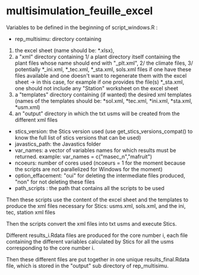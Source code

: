 # multisimulation_feuille_excel
 
Variables to be defined in the beginning of script_windows.R :

- rep_multisimu: directory containing 
1. the excel sheet (name should be: *.xlsx), 
2. a "xml" directory containing 1/ a plant directory itself containing the plant files whose name should end with "_plt.xml", 2/ the climate files, 3/ potentially *_ini.xml, *_tec.xml, *_sta.xml, sols.xml files if one have these files available and one doesn't want to regenerate them with the excel sheet -> in this case, for example if one provides the file(s) *_sta.xml, one should not include any "Station" worksheet on the excel sheet
3. a "templates" directory containing (if wanted) the desired xml templates (names of the templates should be: *sol.xml, *tec.xml, *ini.xml, *sta.xml, *usm.xml)
4. an "output" directory in which the txt usms will be created from the different xml files
- stics_version: the Stics version used (use get_stics_versions_compat() to know the full list of stics versions that can be used)
- javastics_path: the Javastics folder
- var_names: a vector of variables names for which results must be returned. example: var_names = c("masec_n","mafruit")
- ncoeurs: number of cores used (ncoeurs = 1 for the moment because the scripts are not parallelized for Windows for the moment)
- option_effacement: "oui" for deleting the intermediate files produced, "non" for not deleting these files
- path_scripts : the path that contains all the scripts to be used

Then these scripts use the content of the excel sheet and the templates to produce the xml files necessary for Stics: usms.xml, sols.xml, and the ini, tec, station xml files

Then the scripts convert the xml files into txt usms and execute Stics. 

Different results_i.Rdata files are produced for the core number i, each file containing the different variables calculated by Stics for all the usms corresponding to the core number i.

Then these different files are put together in one unique results_final.Rdata file, which is stored in the "output" sub directory of rep_multisimu.

